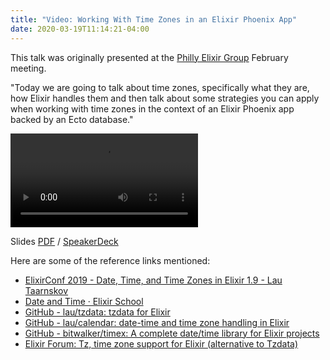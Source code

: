 ```yaml
---
title: "Video: Working With Time Zones in an Elixir Phoenix App"
date: 2020-03-19T11:14:21-04:00
---
```


This talk was originally presented at the [Philly Elixir Group](https://www.meetup.com/PhillyElixir/) February meeting.

"Today we are going to talk about time zones, specifically what they are, how Elixir handles them and then talk about some strategies you can apply when working with time zones in the context of an Elixir Phoenix app backed by an Ecto database."

<video controls>
  <source src="https://f002.backblazeb2.com/file/mikezornek-com-media/working_with_time_zones_in_an_elixir_phoenix_app.mp4" type="video/mp4">
  <a href="https://f002.backblazeb2.com/file/mikezornek-com-media/working_with_time_zones_in_an_elixir_phoenix_app.mp4">Download MP4.</a>
</video>

Slides [PDF](mike-zornek-working-with-time-zones-in-an-elixir-phoenix-app-slides.pdf) / [SpeakerDeck](https://speakerdeck.com/zorn/working-with-time-zones-in-an-elixir-phoenix-app)

Here are some of the reference links mentioned:

- [ElixirConf 2019 - Date, Time, and Time Zones in Elixir 1.9 - Lau Taarnskov](https://www.youtube.com/watch?v=_E988mvPIzU)
- [Date and Time · Elixir School](https://elixirschool.com/en/lessons/basics/date-time/)
- [GitHub - lau/tzdata: tzdata for Elixir](https://github.com/lau/tzdata)
- [GitHub - lau/calendar: date-time and time zone handling in Elixir](https://github.com/lau/calendar)
- [GitHub - bitwalker/timex: A complete date/time library for Elixir projects](https://github.com/bitwalker/timex)
- [Elixir Forum: Tz, time zone support for Elixir (alternative to Tzdata)](https://elixirforum.com/t/tz-time-zone-support-for-elixir-alternative-to-tzdata-that-comes-with-a-lot-of-bugfixes/29358)
